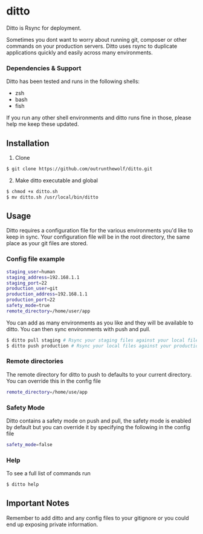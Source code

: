 ditto
=====

Ditto is Rsync for deployment.

Sometimes you dont want to worry about running git, composer or other commands on your production servers. Ditto uses rsync to duplicate applications quickly and easily across many environments.

### Dependencies & Support
Ditto has been tested and runs in the following shells:

- zsh
- bash
- fish

If you run any other shell environments and ditto runs fine in those, please help me keep these updated.

Installation
--------------------

1. Clone

``` sh
$ git clone https://github.com/outrunthewolf/ditto.git
```

2. Make ditto executable and global

``` sh
$ chmod +x ditto.sh
$ mv ditto.sh /usr/local/bin/ditto
```

Usage
--------------------

Ditto requires a configuration file for the various environments you'd like to keep in sync. Your configuration file will be in the root directory, the same place as your git files are stored.

### Config file example
```sh
staging_user=human
staging_address=192.168.1.1
staging_port=22
production_user=git
production_address=192.168.1.1
production_port=22
safety_mode=true
remote_directory=/home/user/app
```

You can add as many environments as you like and they will be available to ditto. You can then sync environments with push and pull.

``` sh
$ ditto pull staging # Rsync your staging files against your local files
$ ditto push production # Rsync your local files against your production files
```

### Remote directories
The remote directory for ditto to push to defaults to your current directory. You can override this in the config file

``` sh
remote_directory=/home/use/app
```

### Safety Mode
Ditto contains a safety mode on push and pull, the safety mode is enabled by default but you can override it by specifying the following in the config file

``` sh
safety_mode=false
```

### Help
To see a full list of commands run

``` sh
$ ditto help
```

Important Notes
--------------------

Remember to add ditto and any config files to your gitignore or you could end up exposing private information.
